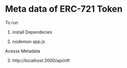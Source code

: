 # Meta data of ERC-721 Token

To run

1. install Dependecies

2. nodemon app.js

 Acesss Metadata

3. http://localhost:3000/api/nft